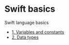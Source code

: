 # Swift basics
Swift language basics
- [1. Variables and constants](1.%20Variables%20and%20constants.playground/Contents.swift)
- [2. Data types](2.%20Data%20types.playground/Contents.swift)
